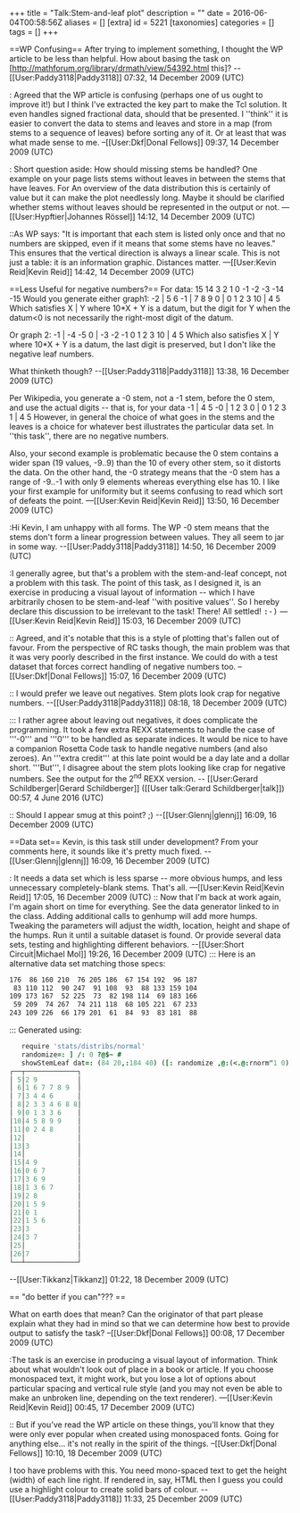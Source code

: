 +++
title = "Talk:Stem-and-leaf plot"
description = ""
date = 2016-06-04T00:58:56Z
aliases = []
[extra]
id = 5221
[taxonomies]
categories = []
tags = []
+++

==WP Confusing==
After trying to implement something, I thought the WP article to be less than helpful. How about basing the task on [http://mathforum.org/library/drmath/view/54392.html this]? --[[User:Paddy3118|Paddy3118]] 07:32, 14 December 2009 (UTC)

: Agreed that the WP article is confusing (perhaps one of us ought to improve it!) but I think I've extracted the key part to make the Tcl solution. It even handles signed fractional data, should that be presented. I ''think'' it is easier to convert the data to stems and leaves and store in a map (from stems to a sequence of leaves) before sorting any of it. Or at least that was what made sense to me. –[[User:Dkf|Donal Fellows]] 09:37, 14 December 2009 (UTC)

: Short question aside: How should missing stems be handled? One example on your page lists stems without leaves in between the stems that have leaves. For An overview of the data distribution this is certainly of value but it can make the plot needlessly long. Maybe it should be clarified whether stems without leaves should be represented in the output or not. —[[User:Hypftier|Johannes Rössel]] 14:12, 14 December 2009 (UTC)

::As WP says: "It is important that each stem is listed only once and that no numbers are skipped, even if it means that some stems have no leaves." This ensures that the vertical direction is always a linear scale. This is not just a table: it is an information graphic. Distances matter. —[[User:Kevin Reid|Kevin Reid]] 14:42, 14 December 2009 (UTC)

==Less Useful for negative numbers?==
For data: 15 14 3 2 1 0 -1 -2 -3 -14 -15
Would you generate either graph1:
  -2 | 5 6
  -1 | 7 8 9
   0 | 0 1 2 3
  10 | 4 5
Which satisfies X | Y where 10*X + Y is a datum, but the digit for Y when the datum<0 is not necessarily the right-most digit of the datum.

Or graph 2:
  -1 | -4 -5
   0 | -3 -2 -1  0  1  2  3
  10 |  4  5
Which also satisfies X | Y where 10*X + Y is a datum, the last digit is preserved, but I don't like the negative leaf numbers. 

What thinketh though? --[[User:Paddy3118|Paddy3118]] 13:38, 16 December 2009 (UTC)

Per Wikipedia, you generate a -0 stem, not a -1 stem, before the 0 stem, and use the actual digits -- that is, for your data
 -1 | 4 5
 -0 | 1 2 3
  0 | 0 1 2 3
  1 | 4 5
However, in general the choice of what goes in the stems and the leaves is a choice for whatever best illustrates the particular data set. In ''this task'', there are no negative numbers. 

Also, your second example is problematic because the 0 stem contains a wider span (19 values, -9..9) than the 10 of every other stem, so it distorts the data. On the other hand, the -0 strategy means that the -0 stem has a range of -9..-1 with only 9 elements whereas everything else has 10. I like your first example for uniformity but it seems confusing to read which sort of defeats the point. —[[User:Kevin Reid|Kevin Reid]] 13:50, 16 December 2009 (UTC)

:Hi Kevin, I am unhappy with all forms. The WP -0 stem means that the stems don't form a linear progression between values. They all seem to jar in some way. --[[User:Paddy3118|Paddy3118]] 14:50, 16 December 2009 (UTC)

:I generally agree, but that's a problem with the stem-and-leaf concept, not a problem with this task. The point of this task, as I designed it, is an exercise in producing a visual layout of information -- which I have arbitrarily chosen to be stem-and-leaf ''with positive values''. So I hereby declare this discussion to be irrelevant to the task! There! All settled! <tt>:-)</tt> —[[User:Kevin Reid|Kevin Reid]] 15:03, 16 December 2009 (UTC)

:: Agreed, and it's notable that this is a style of plotting that's fallen out of favour. From the perspective of RC tasks though, the main problem was that it was very poorly described in the first instance. We could do with a test dataset that forces correct handling of negative numbers too. –[[User:Dkf|Donal Fellows]] 15:07, 16 December 2009 (UTC)

:: I would prefer we leave out negatives. Stem plots look crap for negative numbers. --[[User:Paddy3118|Paddy3118]] 08:18, 18 December 2009 (UTC)

::: I rather agree about leaving out negatives, it does complicate the programming.   It took a few extra REXX statements to handle the case of   '''-0'''   and   '''0'''   to be handled as separate indices.   It would be nice to have a companion Rosetta Code task to handle negative numbers   (and also zeroes).   An '''extra credit''' at this late point would be a day late and a dollar short.   '''But''', I disagree about the stem plots looking like crap for negative numbers.   See the output for the 2<sup>nd</sup> REXX version.   -- [[User:Gerard Schildberger|Gerard Schildberger]] ([[User talk:Gerard Schildberger|talk]]) 00:57, 4 June 2016 (UTC)

:: Should I appear smug at this point? ;) --[[User:Glennj|glennj]] 16:09, 16 December 2009 (UTC)

==Data set==
Kevin, is this task still under development? From your comments here, it sounds like it's pretty much fixed. --[[User:Glennj|glennj]] 16:09, 16 December 2009 (UTC)

: It needs a data set which is less sparse -- more obvious humps, and less unnecessary completely-blank stems. That's all. —[[User:Kevin Reid|Kevin Reid]] 17:05, 16 December 2009 (UTC)
:: Now that I'm back at work again, I'm again short on time for everything. See the data generator linked to in the class. Adding additional calls to genhump will add more humps. Tweaking the parameters will adjust the width, location, height and shape of the humps. Run it until a suitable dataset is found.  Or provide several data sets, testing and highlighting different behaviors. --[[User:Short Circuit|Michael Mol]] 19:26, 16 December 2009 (UTC)
::: Here is an alternative data set matching those specs:

```txt
176  86 160 210  76 205 186  67 154 192  96 187
 83 110 112  90 247  91 108  93  88 133 159 104
109 173 167  52 225  73  82 198 114  69 183 166
 59 209  74 267  74 211 118  68 105 221  67 233
243 109 226  66 179 201  61  84  93  83 181  88
```

::: Generated using:

```j
   require 'stats/distribs/normal'
   randomize=: ] /: 0 ?@$~ #
   showStemLeaf dat=: (84 20,:184 40) ([: randomize ,@:(<.@:rnorm"1 0)) 30 30
┌──┬─────────────┐
│ 5│2 9          │
│ 6│1 6 7 7 8 9  │
│ 7│3 4 4 6      │
│ 8│2 3 3 4 6 8 8│
│ 9│0 1 3 3 6    │
│10│4 5 8 9 9    │
│11│0 2 4 8      │
│12│             │
│13│3            │
│14│             │
│15│4 9          │
│16│0 6 7        │
│17│3 6 9        │
│18│1 3 6 7      │
│19│2 8          │
│20│1 5 9        │
│21│0 1          │
│22│1 5 6        │
│23│3            │
│24│3 7          │
│25│             │
│26│7            │
└──┴─────────────┘
```

--[[User:Tikkanz|Tikkanz]] 01:22, 18 December 2009 (UTC)

== "do better if you can"??? ==

What on earth does that mean? Can the originator of that part please explain what they had in mind so that we can determine how best to provide output to satisfy the task? –[[User:Dkf|Donal Fellows]] 00:08, 17 December 2009 (UTC)

:The task is an exercise in producing a visual layout of information. Think about what wouldn't look out of place  in a book or article. If you choose monospaced text, it might work, but you lose a lot of options about particular spacing and vertical rule style (and you may not even be able to make an unbroken line, depending on the text renderer). —[[User:Kevin Reid|Kevin Reid]] 00:45, 17 December 2009 (UTC)

:: But if you've read the WP article on these things, you'll know that they were only ever popular when created using monospaced fonts. Going for anything else... it's not really in the spirit of the things. –[[User:Dkf|Donal Fellows]] 10:10, 18 December 2009 (UTC)

I too have problems with this. You need mono-spaced text to get the height  (width) of each line right. If rendered in, say, HTML then I guess you could use a highlight colour to create solid bars of colour. --[[User:Paddy3118|Paddy3118]] 11:33, 25 December 2009 (UTC)
